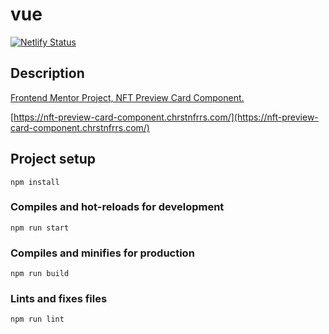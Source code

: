 # vue

[![Netlify Status](https://api.netlify.com/api/v1/badges/18b15e86-f58b-41ba-92ee-5d2c00842882/deploy-status)](https://app.netlify.com/sites/nft-preview-card-component-vue/deploys)

## Description

[Frontend Mentor Project, NFT Preview Card Component.](https://www.frontendmentor.io/challenges/nft-preview-card-component-SbdUL_w0U)


[https://nft-preview-card-component.chrstnfrrs.com/](https://nft-preview-card-component.chrstnfrrs.com/)

## Project setup
```
npm install
```

### Compiles and hot-reloads for development
```
npm run start
```

### Compiles and minifies for production
```
npm run build
```

### Lints and fixes files
```
npm run lint
```
